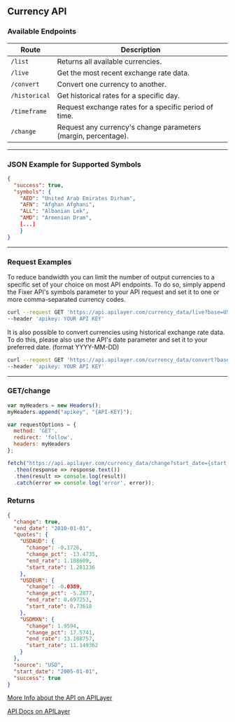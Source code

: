 ## Currency API

### Available Endpoints

Route | Description |
---- | ------------
`/list` | Returns all available currencies.
`/live` | Get the most recent exchange rate data.
`/convert` | Convert one currency to another.
`/historical` | Get historical rates for a specific day.
`/timeframe` | Request exchange rates for a specific period of time.
`/change` | Request any currency's change parameters (margin, percentage).

---

### JSON Example for Supported Symbols

```JSON
{
  "success": true,
  "symbols": {
    "AED": "United Arab Emirates Dirham",
    "AFN": "Afghan Afghani",
    "ALL": "Albanian Lek",
    "AMD": "Armenian Dram",
    [...]
    }
}
```

---

### Request Examples

To reduce bandwidth you can limit the number of output currencies to a specific set of your choice on most API endpoints. To do so, simply append the Fixer API's symbols parameter to your API request and set it to one or more comma-separated currency codes.

```bash
curl --request GET 'https://api.apilayer.com/currency_data/live?base=USD&symbols=EUR,GBP' \
--header 'apikey: YOUR API KEY'
```

It is also possible to convert currencies using historical exchange rate data. To do this, please also use the API's date parameter and set it to your preferred date. (format YYYY-MM-DD)

```bash
curl --request GET 'https://api.apilayer.com/currency_data/convert?base=USD&symbols=EUR,GBP,JPY&amount=5&date=2018-01-01' \
--header 'apikey: YOUR API KEY'
```

---


### GET/change
```JavaScript
var myHeaders = new Headers();
myHeaders.append("apikey", "{API-KEY}");

var requestOptions = {
  method: 'GET',
  redirect: 'follow',
  headers: myHeaders
};

fetch("https://api.apilayer.com/currency_data/change?start_date={start_date}&end_date={end_date}", requestOptions)
  .then(response => response.text())
  .then(result => console.log(result))
  .catch(error => console.log('error', error));
```
### Returns
```JSON
{
  "change": true,
  "end_date": "2010-01-01",
  "quotes": {
    "USDAUD": {
      "change": -0.1726,
      "change_pct": -13.4735,
      "end_rate": 1.108609,
      "start_rate": 1.281236
    },
    "USDEUR": {
      "change": -0.0389,
      "change_pct": -5.2877,
      "end_rate": 0.697253,
      "start_rate": 0.73618
    },
    "USDMXN": {
      "change": 1.9594,
      "change_pct": 17.5741,
      "end_rate": 13.108757,
      "start_rate": 11.149362
    }
  },
  "source": "USD",
  "start_date": "2005-01-01",
  "success": true
}

```


[More Info about the API on APILayer](https://apilayer.com/marketplace/currency_data-api)

[API Docs on APILayer](https://apilayer.com/marketplace/currency_data-api#documentation-tab)
